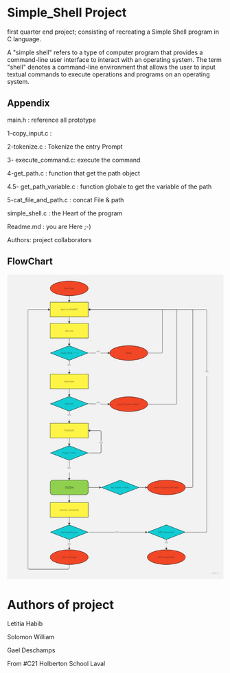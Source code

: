 
# Simple_Shell Project

first quarter end project; consisting of recreating a Simple Shell program in C language.

A "simple shell" refers to a type of computer program that provides a command-line user interface to interact with an operating system. The term "shell" denotes a command-line environment that allows the user to input textual commands to execute operations and programs on an operating system.

## Appendix

main.h : reference all prototype

1-copy_input.c :

2-tokenize.c : Tokenize the entry Prompt

3- execute_command.c: execute the command

4-get_path.c : function that get the path object

4.5- get_path_variable.c : function globale to get the variable of the path

5-cat_file_and_path.c : concat File & path

simple_shell.c : the Heart of the program

Readme.md : you are Here ;-)

Authors: project collaborators

## FlowChart

![Complete Flowchart](https://github.com/Scotty-Scott-1/holbertonschool-simple_shell/blob/main/Complete%20FlowChart.jpg?raw=true)

# Authors of project

Letitia Habib

Solomon William

Gael Deschamps

From #C21 Holberton School Laval
